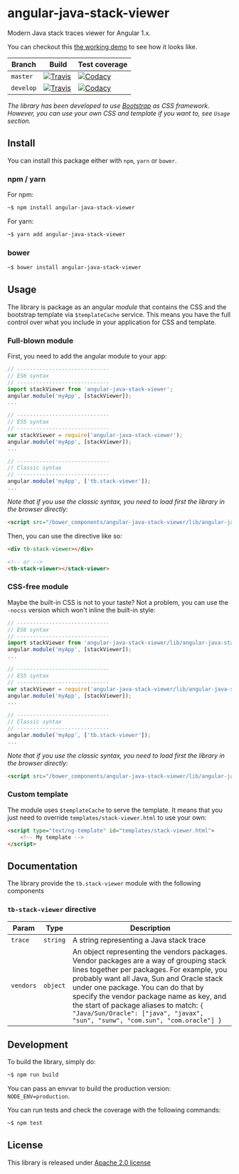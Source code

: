 # angular-java-stack-viewer
Modern Java stack traces viewer for Angular 1.x. 

You can checkout this [the working demo](https://codepen.io/tbouron/pen/KgLpWB) to see how it looks like.

| Branch | Build | Test coverage |
| --- | --- | --- |
| `master` | [![Travis](https://img.shields.io/travis/tbouron/angular-java-stack-viewer/master.svg)](https://travis-ci.org/tbouron/angular-java-stack-viewer/branches) | [![Codacy](https://img.shields.io/codacy/coverage/8a2c7136efee4433b21c32f872c98c0d/master.svg)](https://www.codacy.com/app/tbouron/java-stack-parser/files?bid=3852866) |
| `develop` | [![Travis](https://img.shields.io/travis/tbouron/angular-java-stack-viewer/develop.svg)](https://travis-ci.org/tbouron/angular-java-stack-viewer/branches) | [![Codacy](https://img.shields.io/codacy/coverage/8a2c7136efee4433b21c32f872c98c0d/develop.svg)](https://www.codacy.com/app/tbouron/java-stack-parser/files?bid=3852865) |

*The library has been developed to use [Bootstrap](http://getbootstrap.com/) as CSS framework. However, you can use your own CSS and template if you want to, see `Usage` section.*

## Install

You can install this package either with `npm`, `yarn` or `bower`.

### npm / yarn

For npm:
```sh
~$ npm install angular-java-stack-viewer
```

For yarn:
```sh
~$ yarn add angular-java-stack-viewer
```

### bower

```sh
~$ bower install angular-java-stack-viewer
```

## Usage

The library is package as an angular *module* that contains the CSS and the bootstrap template via `$templateCache` service. This means you have the full control over what you include in your application for CSS and template.

### Full-blown module

First, you need to add the angular module to your app:
```js
// -----------------------------
// ES6 syntax
// -----------------------------
import stackViewer from 'angular-java-stack-viewer';
angular.module('myApp', [stackViewer]);
...

// -----------------------------
// ES5 syntax
// -----------------------------
var stackViewer = require('angular-java-stack-viewer');
angular.module('myApp', [stackViewer]);
...

// -----------------------------
// Classic syntax
// -----------------------------
angular.module('myApp', ['tb.stack-viewer']);
...
```

*Note that if you use the classic syntax, you need to load first the library in the browser directly:*
```html
<script src="/bower_components/angular-java-stack-viewer/lib/angular-java-stack-viewer.min.js"></script>
```

Then, you can use the directive like so:
```html
<div tb-stack-viewer></div>

<!-- or -->
<tb-stack-viewer></stack-viewer>
```

### CSS-free module

Maybe the built-in CSS is not to your taste? Not a problem, you can use the `-nocss` version which won't inline the built-in style:
```js
// -----------------------------
// ES6 syntax
// -----------------------------
import stackViewer from 'angular-java-stack-viewer/lib/angular-java-stack-viewer-nocss.js';
angular.module('myApp', [stackViewer]);
...

// -----------------------------
// ES5 syntax
// -----------------------------
var stackViewer = require('angular-java-stack-viewer/lib/angular-java-stack-viewer-nocss.js');
angular.module('myApp', [stackViewer]);
...

// -----------------------------
// Classic syntax
// -----------------------------
angular.module('myApp', ['tb.stack-viewer']);
...
```

*Note that if you use the classic syntax, you need to load first the library in the browser directly:*
```html
<script src="/bower_components/angular-java-stack-viewer/lib/angular-java-stack-viewer-nocss.min.js"></script>
```

### Custom template

The module uses `$templateCache` to serve the template. It means that you just need to override `templates/stack-viewer.html` to use your own:
```html
<script type="text/ng-template" id="templates/stack-viewer.html">
    <!-- My template -->
</script>
```

## Documentation

The library provide the `tb.stack-viewer` module with the following components

### `tb-stack-viewer` directive

| Param | Type | Description |
| --- | --- | --- |
| `trace` | `string` | A string representing a Java stack trace |
| `vendors` | `object` | An object representing the vendors packages. Vendor packages are a way of grouping stack lines together per packages. For example, you probably want all Java, Sun and Oracle stack under one package. You can do that by specify the vendor package name as key, and the start of package aliases to match: `{ "Java/Sun/Oracle": ["java", "javax", "sun", "sunw", "com.sun", "com.oracle"] }` |

## Development

To build the library, simply do:
```sh
~$ npm run build
```

You can pass an envvar to build the production version: `NODE_ENV=production`.

You can run tests and check the coverage with the following commands:
```sh
~$ npm test
```

## License

This library is released under [Apache 2.0 license](LICENSE)
